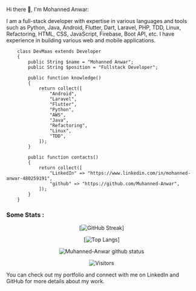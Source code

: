 Hi there 👋, I'm Mohanned Anwar:

I am a full-stack developer with expertise in various languages and tools such as Python, Java, Android, Flutter, Dart, Laravel, PHP, TDD, Linux, Refactoring, HTML, CSS, JavaScript, Firebase, Boot API, etc. I have experience in building various web and mobile applications.

```
    class DevMaas extends Developer
    {
        public String $name = "Mohanned Anwar";
        public String $position = "Fullstack Developer";
    
        public function knowledge()
        {
            return collect([
                "Android",
                "Laravel",
                "Flutter",
                "Python",
                "AWS",
                "Java",
                "Refactoring",
                "Linux",
                "TDD",
            ]);
        }

        public function contacts()
        {
            return collect([
                "LinkedIn" => "https://www.linkedin.com/in/mohanned-anwar-480259191",
                "github" => "https://github.com/Muhanned-Anwar",
            ]);
        }
    }
```


### Some Stats :

<div id="header" align="center">

[![GitHub Streak](https://github-readme-streak-stats.herokuapp.com/?user=Muhanned-Anwar&theme=dark&background=000000)]

[![Top Langs](https://github-readme-stats.vercel.app/api/top-langs/?username=Muhanned-Anwar&layout=compact&theme=vision-friendly-dark)]

![Muhanned-Anwar github status](https://github-readme-stats.vercel.app/api?username=Muhanned-Anwar&layout=compact&theme=vision-friendly-dark)

![Visitors](https://visitor-badge.laobi.icu/badge?page_id=Muhanned-Anwar.Muhanned-Anwar)
    
</div>

You can check out my portfolio and connect with me on LinkedIn and GitHub for more details about my work.

